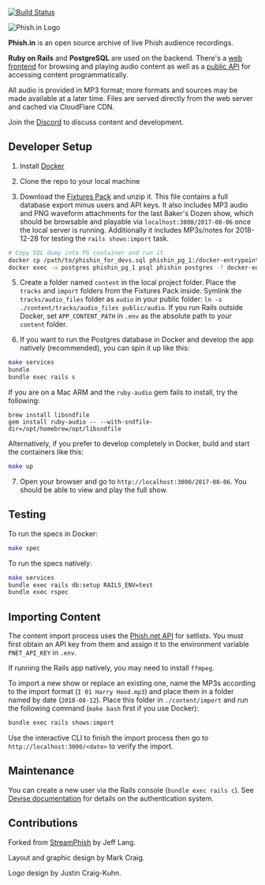 [![Build Status](https://app.travis-ci.com/jcraigk/phishin.svg?branch=main)](https://travis-ci.org/jcraigk/phishin)

![Phish.in Logo](https://i.imgur.com/Zmj586L.jpg)

**Phish.in** is an open source archive of live Phish audience recordings.

**Ruby on Rails** and **PostgreSQL** are used on the backend. There's a [web frontend](https://phish.in) for browsing and playing audio content as well as a [public API](https://phish.in/api-docs) for accessing content programmatically.

All audio is provided in MP3 format; more formats and sources may be made available at a later time. Files are served directly from the web server and cached via CloudFlare CDN.

Join the [Discord](https://discord.gg/KZWFsNN) to discuss content and development.


## Developer Setup

1. Install [Docker](https://www.docker.com/)

2. Clone the repo to your local machine

4. Download the [Fixtures Pack](https://www.dropbox.com/scl/fi/4bb8q8hflgmtsub6t3rq2/PhishinDevFixtures.zip?rlkey=a79cyz2awghl15ms77pp1hg3u&dl=0) and unzip it. This file contains a full database export minus users and API keys. It also includes MP3 audio and PNG waveform attachments for the last Baker's Dozen show, which should be browsable and playable via `localhost:3000/2017-08-06` once the local server is running. Additionally it includes MP3s/notes for 2018-12-28 for testing the `rails shows:import` task.

```bash
# Copy SQL dump into PG container and run it
docker cp /path/to/phishin_for_devs.sql phishin_pg_1:/docker-entrypoint-initdb.d/dump.sql
docker exec -u postgres phishin_pg_1 psql phishin postgres -f docker-entrypoint-initdb.d/dump.sql
```

5. Create a folder named `content` in the local project folder. Place the `tracks` and `import` folders from the Fixtures Pack inside. Symlink the `tracks/audio_files` folder as `audio` in your public folder: `ln -s ./content/tracks/audio_files public/audio`. If you run Rails outside Docker, set `APP_CONTENT_PATH` in `.env` as the absolute path to your `content` folder.

6. If you want to run the Postgres database in Docker and develop the app natively (recommended), you can spin it up like this:

```bash
make services
bundle
bundle exec rails s
```

If you are on a Mac ARM and the `ruby-audio` gem fails to install, try the following:

```
brew install libsndfile
gem install ruby-audio -- --with-sndfile-dir=/opt/homebrew/opt/libsndfile
```

Alternatively, if you prefer to develop completely in Docker, build and start the containers like this:

```bash
make up
```

7. Open your browser and go to `http://localhost:3000/2017-08-06`. You should be able to view and play the full show.


## Testing

To run the specs in Docker:

```bash
make spec
```

To run the specs natively:

```bash
make services
bundle exec rails db:setup RAILS_ENV=test
bundle exec rspec
```


## Importing Content

The content import process uses the [Phish.net API](https://docs.phish.net/) for setlists. You must first obtain an API key from them and assign it to the environment variable `PNET_API_KEY` in `.env`.

If running the Rails app natively, you may need to install `ffmpeg`.

To import a new show or replace an existing one, name the MP3s according to the import format (`I 01 Harry Hood.mp3`) and place them in a folder named by date (`2018-08-12`). Place this folder in `./content/import` and run the following command (`make bash` first if you use Docker):

```bash
bundle exec rails shows:import
```

Use the interactive CLI to finish the import process then go to `http://localhost:3000/<date>` to verify the import.


## Maintenance

You can create a new user via the Rails console (`bundle exec rails c`). See [Devise documentation](https://github.com/plataformatec/devise) for details on the authentication system.


## Contributions

Forked from [StreamPhish](https://github.com/jeffplang/streamphish/) by Jeff Lang.

Layout and graphic design by Mark Craig.

Logo design by Justin Craig-Kuhn.
